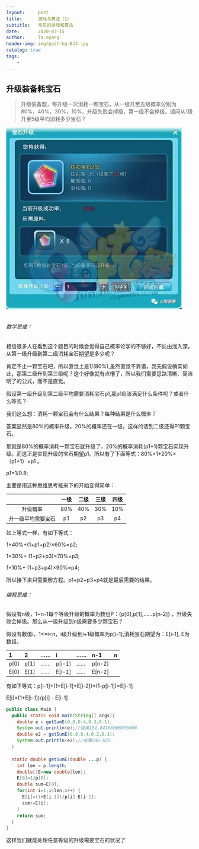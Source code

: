 ```yaml
---
layout:     post
title:      游戏与算法（1）
subtitle:   常见的游戏和算法
date:       2020-03-15
author:     ls_oyang
header-img: img/post-bg-BJJ.jpg
catalog: true
tags:
    - 
---
```




## 升级装备耗宝石

> 升级装备题，每升级一次消耗一颗宝石，从一级升至五级概率分别为80%，40%，30%，10%，升级失败会掉级，第一级不会掉级。请问从1级升至5级平均消耗多少宝石？

![img](img/640.webp)

######  

###### 数学思维：

相信很多人在看到这个题目的时候会觉得自己概率论学的不够好，不妨由浅入深，从第一级升级到第二级消耗宝石期望是多少呢？

肯定不止一颗宝石吧，所以直觉上是1/(80%),虽然直觉不靠谱，我先假设确实如此，那第二级升到第三级呢？这个好像就有点懵了，所以我们需要思路清晰、简洁明了的公式，而不是直觉。

假设第一级升级到第二级平均需要消耗宝石p1,那p1应该满足什么条件呢？或者什么等式？

我们这么想：消耗一颗宝石会有什么结果？每种结果是什么概率？

答案显然是80%的概率升级，20%的概率还在一级，这样的话到二级还得P1颗宝石。

那就是80%的概率消耗一颗宝石就升级了，20%的概率消耗(p1+1)颗宝石实现升级。而这正是实现升级的宝石期望p1。所以有了下面等式：80%×1+20%×（p1+1）=p1 。

p1=1/0.8;

主要是用这种思维思考接来下的开始变得简单：

|                    | 一级 | 二级 | 三级 | 四级 |
| :----------------: | :--: | :--: | :--: | :--: |
|      升级概率      | 80%  | 40%  | 30%  | 10%  |
| 升一级平均需要宝石 |  p1  |  p2  |  p3  |  p4  |

如上等式一样，有如下等式：

1×40%+(1+p1+p2)×60%=p2;

1×30%+ (1+p2+p3)×70%=p3;

1×10%+ (1+p3+p4)×90%=p4;

所以接下来只需要解方程。p1+p2+p3+p4就是最后需要的结果。

###### 编程思维：

假设有n级，1~n-1每个等级升级的概率为数组P：{p[0],p[1],……p[n-2]} ，升级失败会掉级。那么从一级升级到n级需要多少颗宝石？

假设有数值i，1<=i<n，i级升级到i+1级概率为p[i-1],消耗宝石期望为：E[i-1], E为数组。

| 1    | 2    | ……   | i      | ……   | n-1    | n    |
| :--- | :--- | :--- | :----- | :--- | :----- | :--- |
| p[0] | p[1] | ……   | p[i-1] | ……   | p[n-2] |      |
| E[0] | E[1] | ……   | E[i-1] | ……   | E[n-2] |      |

有如下等式：p[i-1]+(1+E[i-1]+E[i-2])*(1-p[i-1])=E[i-1]

E[i]=(1+E[i-1])/p[i] - E[i-1]

```java
public class Main {
  public static void main(String[] args){
    double e = getSumE(0.8,0.4,0.3,0.1);
    System.out.println(e);//结果151.04166666666666
    double e2 = getSumE(0.8,0.4,0.2,0.1);
    System.out.println(e2);//结果240.625
  }
  
  static double getSumE(double ...p) {
    int len = p.length;
    double[]E=new double[len];
    E[0]=1/p[0];
    double sum=E[0];
    for(int i=1;i<len;i++) {
      E[i]=(1+E[i-1])/p[i]-E[i-1];
      sum+=E[i];
    }
    return sum;
  }
}
```

这样我们就能处理任意等级的升级需要宝石的状况了

